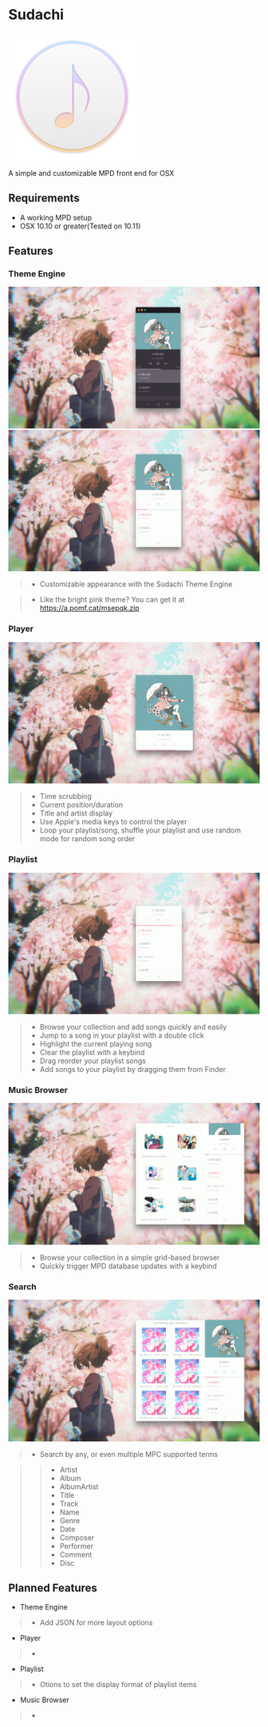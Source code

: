 # Sudachi
<img src="https://github.com/DrabWeb/Sudachi/blob/master/Sudachi/Sudachi/Assets.xcassets/AppIcon.appiconset/icon_512x512.png?raw=true" width="256px" height="256px">

A simple and customizable MPD front end for OSX

## Requirements
* A working MPD setup
* OSX 10.10 or greater(Tested on 10.11)

## Features
### Theme Engine

<img src="https://raw.githubusercontent.com/DrabWeb/Sudachi/master/Screenshots/Theme%20Engine%20Default.png">
<img src="https://raw.githubusercontent.com/DrabWeb/Sudachi/master/Screenshots/Theme%20Engine%20Custom.png">

> * Customizable appearance with the Sudachi Theme Engine

> * Like the bright pink theme? You can get it at <a href="https://a.pomf.cat/msepqk.zip">https://a.pomf.cat/msepqk.zip</a>

### Player

<img src="https://raw.githubusercontent.com/DrabWeb/Sudachi/master/Screenshots/Player.png">

> * Time scrubbing
> * Current position/duration
> * Title and artist display
> * Use Apple's media keys to control the player
> * Loop your playlist/song, shuffle your playlist and use random mode for random song order

### Playlist

<img src="https://raw.githubusercontent.com/DrabWeb/Sudachi/master/Screenshots/Playlist.png">

> * Browse your collection and add songs quickly and easily
> * Jump to a song in your playlist with a double click
> * Highlight the current playing song
> * Clear the playlist with a keybind
> * Drag reorder your playlist songs
> * Add songs to your playlist by dragging them from Finder

### Music Browser

<img src="https://raw.githubusercontent.com/DrabWeb/Sudachi/master/Screenshots/Music%20Browser.png">

> * Browse your collection in a simple grid-based browser
> * Quickly trigger MPD database updates with a keybind

### Search

<img src="https://raw.githubusercontent.com/DrabWeb/Sudachi/master/Screenshots/Search.png">

> * Search by any, or even multiple MPC supported terms

> > * Artist
> > * Album
> > * AlbumArtist
> > * Title
> > * Track
> > * Name
> > * Genre
> > * Date
> > * Composer
> > * Performer
> > * Comment
> > * Disc

## Planned Features
* Theme Engine

> * Add JSON for more layout options

* Player

> * 

* Playlist

> * Otions to set the display format of playlist items

* Music Browser

> * 